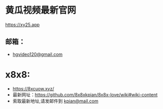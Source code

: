 # 黄瓜视频最新官网
https://xy25.app    
## 邮箱：
  - hgvideo120@gmail.com
# x8x8:
  - https://8xcuow.xyz/
  - 最新网址：https://github.com/8x8xkpian/8x8x-love/wiki#wiki-content
  - 索取最新地址,请发邮件到 kpian@mail.com

